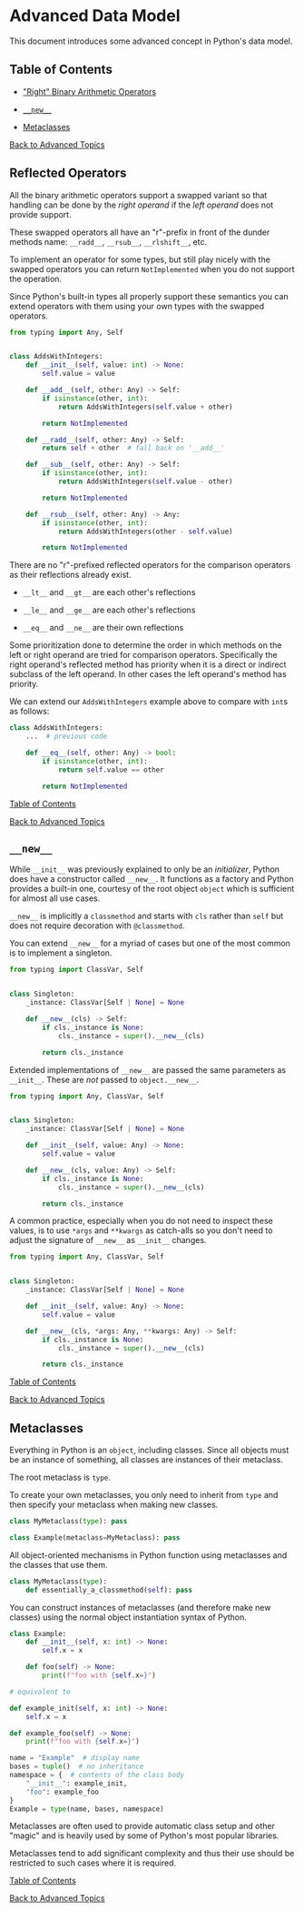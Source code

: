 # Advanced Data Model

This document introduces some advanced concept in Python's data model.

## Table of Contents

- ["Right" Binary Arithmetic Operators](#right-binary-arithmetic-operators)

- [`__new__`](#__new__)

- [Metaclasses](#metaclasses)

[Back to Advanced Topics](/advanced/README.md)

## Reflected Operators

All the binary arithmetic operators support a swapped variant so that handling can be done by the _right operand_ if the _left operand_ does not provide support.

These swapped operators all have an "r"-prefix in front of the dunder methods name: `__radd__`, `__rsub__`, `__rlshift__`, etc.

To implement an operator for some types, but still play nicely with the swapped operators you can return `NotImplemented` when you do not support the operation.

Since Python's built-in types all properly support these semantics you can extend operators with them using your own types with the swapped operators.

```python
from typing import Any, Self


class AddsWithIntegers:
    def __init__(self, value: int) -> None:
        self.value = value

    def __add__(self, other: Any) -> Self:
        if isinstance(other, int):
            return AddsWithIntegers(self.value + other)

        return NotImplemented

    def __radd__(self, other: Any) -> Self:
        return self + other  # fall back on '__add__'

    def __sub__(self, other: Any) -> Self:
        if isinstance(other, int):
            return AddsWithIntegers(self.value - other)

        return NotImplemented

    def __rsub__(self, other: Any) -> Any:
        if isinstance(other, int):
            return AddsWithIntegers(other - self.value)

        return NotImplemented
```

There are no "r"-prefixed reflected operators for the comparison operators as their reflections already exist.

- `__lt__` and `__gt__` are each other's reflections

- `__le__` and `__ge__` are each other's reflections

- `__eq__` and `__ne__` are their own reflections

Some prioritization done to determine the order in which methods on the left or right operand are tried for comparison operators. Specifically the right operand's reflected method has priority when it is a direct or indirect subclass of the left operand. In other cases the left operand's method has priority.

We can extend our `AddsWithIntegers` example above to compare with `int`s as follows:

```python
class AddsWithIntegers:
    ...  # previous code

    def __eq__(self, other: Any) -> bool:
        if isinstance(other, int):
            return self.value == other

        return NotImplemented
```

[Table of Contents](#table-of-contents)

[Back to Advanced Topics](/advanced/README.md)

## `__new__`

While `__init__` was previously explained to only be an _initializer_, Python does have a constructor called `__new__`. It functions as a factory and Python provides a built-in one, courtesy of the root object `object` which is sufficient for almost all use cases.

`__new__` is implicitly a `classmethod` and starts with `cls` rather than `self` but does not require decoration with `@classmethod`.

You can extend `__new__` for a myriad of cases but one of the most common is to implement a singleton.

```python
from typing import ClassVar, Self


class Singleton:
    _instance: ClassVar[Self | None] = None

    def __new__(cls) -> Self:
        if cls._instance is None:
            cls._instance = super().__new__(cls)

        return cls._instance
```

Extended implementations of `__new__` are passed the same parameters as `__init__`. These are _not_ passed to `object.__new__`.

```python
from typing import Any, ClassVar, Self


class Singleton:
    _instance: ClassVar[Self | None] = None

    def __init__(self, value: Any) -> None:
        self.value = value

    def __new__(cls, value: Any) -> Self:
        if cls._instance is None:
            cls._instance = super().__new__(cls)

        return cls._instance
```

A common practice, especially when you do not need to inspect these values, is to use `*args` and `**kwargs` as catch-alls so you don't need to adjust the signature of `__new__` as `__init__` changes.

```python
from typing import Any, ClassVar, Self


class Singleton:
    _instance: ClassVar[Self | None] = None

    def __init__(self, value: Any) -> None:
        self.value = value

    def __new__(cls, *args: Any, **kwargs: Any) -> Self:
        if cls._instance is None:
            cls._instance = super().__new__(cls)

        return cls._instance
```

[Table of Contents](#table-of-contents)

[Back to Advanced Topics](/advanced/README.md)

## Metaclasses

Everything in Python is an `object`, including classes. Since all objects must be an instance of something, all classes are instances of their metaclass.

The root metaclass is `type`.

To create your own metaclasses, you only need to inherit from `type` and then specify your metaclass when making new classes.

```python
class MyMetaclass(type): pass

class Example(metaclass=MyMetaclass): pass
```

All object-oriented mechanisms in Python function using metaclasses and the classes that use them.

```python
class MyMetaclass(type):
    def essentially_a_classmethod(self): pass
```

You can construct instances of metaclasses (and therefore make new classes) using the normal object instantiation syntax of Python.

```python
class Example:
    def __init__(self, x: int) -> None:
        self.x = x

    def foo(self) -> None:
        print(f"foo with {self.x=}")

# equivalent to

def example_init(self, x: int) -> None:
    self.x = x

def example_foo(self) -> None:
    print(f"foo with {self.x=}")

name = "Example"  # display name
bases = tuple()  # no inheritance
namespace = {  # contents of the class body
    "__init__": example_init,
    "foo": example_foo
}
Example = type(name, bases, namespace)
```

Metaclasses are often used to provide automatic class setup and other "magic" and is heavily used by some of Python's most popular libraries. 

Metaclasses tend to add significant complexity and thus their use should be restricted to such cases where it is required.

[Table of Contents](#table-of-contents)

[Back to Advanced Topics](/advanced/README.md)
